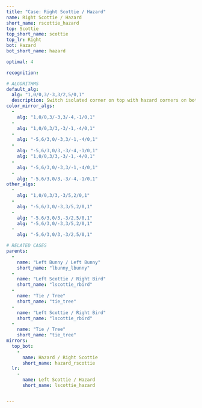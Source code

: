 ```yaml
---
title: "Case: Right Scottie / Hazard"
name: Right Scottie / Hazard
short_name: rscottie_hazard
top: Scottie
top_short_name: scottie
top_lr: Right
bot: Hazard
bot_short_name: hazard

optimal: 4

recognition:

# ALGORITHMS
default_alg:
  alg: "1,0/0,3/-3,3/2,5/0,1"
  description: Switch isolated corner on top with hazard corners on bottom; slice should be next to edge from tent on top without splitting it.
color_mirror_algs:
  -
    alg: "1,0/0,3/-3,3/-4,-1/0,1"
  -
    alg: "1,0/0,3/3,-3/-1,-4/0,1"
  -
    alg: "-5,6/3,0/-3,3/-1,-4/0,1"
  -
    alg: "-5,6/3,0/3,-3/-4,-1/0,1"
    alg: "1,0/0,3/3,-3/-1,-4/0,1"
  -
    alg: "-5,6/3,0/-3,3/-1,-4/0,1"
  -
    alg: "-5,6/3,0/3,-3/-4,-1/0,1"
other_algs:
  -
    alg: "1,0/0,3/3,-3/5,2/0,1"
  -
    alg: "-5,6/3,0/-3,3/5,2/0,1"
  -
    alg: "-5,6/3,0/3,-3/2,5/0,1"
    alg: "-5,6/3,0/-3,3/5,2/0,1"
  -
    alg: "-5,6/3,0/3,-3/2,5/0,1"

# RELATED CASES
parents:
  -
    name: "Left Bunny / Left Bunny"
    short_name: "lbunny_lbunny"
  -
    name: "Left Scottie / Right Bird"
    short_name: "lscottie_rbird"
  -
    name: "Tie / Tree"
    short_name: "tie_tree"
  -
    name: "Left Scottie / Right Bird"
    short_name: "lscottie_rbird"
  -
    name: "Tie / Tree"
    short_name: "tie_tree"
mirrors:
  top_bot:
    -
      name: Hazard / Right Scottie
      short_name: hazard_rscottie
  lr:
    -
      name: Left Scottie / Hazard
      short_name: lscottie_hazard


---
```


